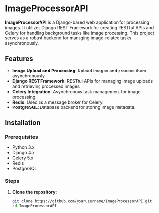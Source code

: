 # ImageProcessorAPI

**ImageProcessorAPI** is a Django-based web application for processing images. It utilizes Django REST Framework for creating RESTful APIs and Celery for handling background tasks like image processing. This project serves as a robust backend for managing image-related tasks asynchronously.

## Features

- **Image Upload and Processing**: Upload images and process them asynchronously.
- **Django REST Framework**: RESTful APIs for managing image uploads and retrieving processed images.
- **Celery Integration**: Asynchronous task management for image processing.
- **Redis**: Used as a message broker for Celery.
- **PostgreSQL**: Database backend for storing image metadata.

## Installation

### Prerequisites

- Python 3.x
- Django 4.x
- Celery 5.x
- Redis
- PostgreSQL

### Steps

1. **Clone the repository:**

   ```bash
   git clone https://github.com/yourusername/ImageProcessorAPI.git
   cd ImageProcessorAPI
